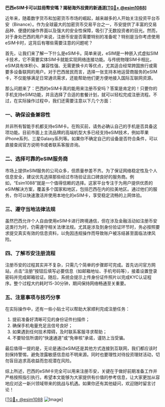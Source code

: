 **巴西eSIM卡可以註冊幣安嗎？揭秘海外投資的新通道[[TG💪+ @esim1088](https://t.me/s/esim1088)]**

近年来，随着数字货币和加密货币市场的崛起，越来越多的人开始关注投资平台币安（Binance）。作为全球最大的加密货币交易平台之一，币安提供了丰富的交易品种、便捷的操作界面以及强大的安全性保障，吸引了无数投资者的目光。然而，对于身处巴西的用户来说，注册币安是否需要特别的准备呢？特别是当你考虑使用eSIM卡时，这背后有哪些需要注意的问题呢？

首先，让我们来了解一下什么是eSIM卡。简单来说，eSIM是一种嵌入式虚拟SIM卡技术，它不需要实体SIM卡就能实现网络连接功能。与传统物理SIM卡相比，eSIM具有体积小、兼容性强、无需更换卡片等优点，尤其适合经常跨国旅行或需要多设备联网的用户。对于巴西居民而言，选择一张支持本地运营商服务的eSIM卡，不仅能够满足日常通讯需求，还能帮助他们更方便地接入国际互联网资源。

那么问题来了：巴西的eSIM卡真的能用来注册币安吗？答案是肯定的！只要你的手机支持eSIM功能，并且选择了合适的套餐计划，就可以轻松完成注册流程。不过，在实际操作过程中，我们还需要注意以下几个方面：

### 一、确保设备兼容性

并非所有智能手机都支持eSIM卡。在购买前，请务必确认自己的手机是否具备这项功能。目前市面上主流品牌的高端机型大多已经支持eSIM技术，例如苹果iPhone系列、三星Galaxy系列等。如果你不确定自己的设备是否符合条件，可以直接查阅官方说明书或者联系客服咨询。

### 二、选择可靠的eSIM服务商

市场上提供eSIM服务的公司众多，但质量参差不齐。为了保证网络稳定性及个人信息安全，建议优先选择那些经过市场验证且口碑良好的服务商。例如，“Esim1088”就是一个值得信赖的选择。这家平台专注于为用户提供优质的eSIM解决方案，覆盖多个国家和地区，包括巴西在内的拉美地区。通过他们的服务，你可以快速激活并使用本地化的eSIM卡，享受稳定流畅的上网体验。

### 三、遵守当地法律法规

虽然巴西允许个人自由使用eSIM卡进行跨境通信，但在涉及金融活动如注册币安这类行为时，仍需遵守相关法律法规。尤其是涉及到身份验证环节时，务必按照要求提交真实有效的信息资料，以免因违规操作而导致账户被冻结甚至面临法律风险。

### 四、了解币安注册流程

注册币安的过程其实并不复杂，只需几个简单的步骤即可完成。首先访问官方网站，点击“注册”按钮后填写必要信息（如邮箱地址、手机号码等），接着设置登录密码并完成邮箱验证。随后，系统会提示上传身份证件照片以完成KYC认证程序。整个过程大约耗时15-30分钟，期间保持网络畅通至关重要。

### 五、注意事项与技巧分享

在实际操作中，还有一些小贴士可以帮助大家顺利完成注册任务：
1. 提前准备好清晰可见的身份证件扫描件；
2. 确保手机电量充足且信号良好；
3. 如果遇到任何技术障碍，及时联系客服寻求帮助；
4. 不要轻信所谓的“快速通道”或“免审核”承诺，谨防上当受骗。

最后值得一提的是，无论是通过eSIM还是其他方式连接到互联网，我们都应该时刻保持警惕，避免泄露敏感信息给不明来源。同时也要理性对待投资理财活动，切勿盲目追求高收益而忽视潜在风险。

综上所述，巴西的eSIM卡完全可以用来注册币安，关键在于做好前期准备工作并严格按照指引执行。希望本文能够为大家提供有价值的参考信息，让大家更加从容地应对这一新兴领域带来的挑战与机遇。如果你还有其他疑问，欢迎随时留言讨论！

[[TG💪+ @esim1088](https://t.me/s/esim1088) ![Image](https://i.postimg.cc/4NQfJmqS/Snipaste-2025-05-13-00-14-12.png)]